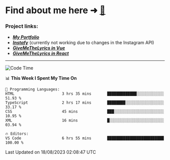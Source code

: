 # Find about me here ➜ [🧑](https://pauabella.dev)

### Project links:
- ***[My Portfolio](https://pauabella.dev)***
- ***[Instafy](https://instafy.me)*** (currently not working due to changes in the Instagram API)
- ***[GiveMeTheLyrics in Vue](https://lyrics.pauabella.dev)***
- ***[GiveMeTheLyrics in React](https://pauabella.dev/GiveMeTheLyrics)***

---
<!--START_SECTION:waka-->
![Code Time](http://img.shields.io/badge/Code%20Time-2%2C366%20hrs%2024%20mins-blue)

📊 **This Week I Spent My Time On** 

```text
💬 Programming Languages: 
HTML                     3 hrs 35 mins       █████████████░░░░░░░░░░░░   51.93 % 
TypeScript               2 hrs 17 mins       ████████░░░░░░░░░░░░░░░░░   33.17 % 
CSS                      45 mins             ███░░░░░░░░░░░░░░░░░░░░░░   10.95 % 
XML                      16 mins             █░░░░░░░░░░░░░░░░░░░░░░░░   03.94 % 

🔥 Editors: 
VS Code                  6 hrs 55 mins       █████████████████████████   100.00 % 
```


 Last Updated on 18/08/2023 02:08:47 UTC
<!--END_SECTION:waka-->
